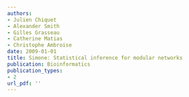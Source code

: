 ```yaml
---
authors: 
- Julien Chiquet
- Alexander Smith
- Gilles Grasseau
- Catherine Matias
- Christophe Ambroise
date: 2009-01-01
title: Simone: Statistical inference for modular networks
publication: Bioinformatics
publication_types:
- 2
url_pdf: ''
---
```

